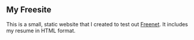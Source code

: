 My Freesite
------------
This is a small, static website that I created to test out [Freenet](https://freenetproject.org/). It includes my resume in HTML format.
